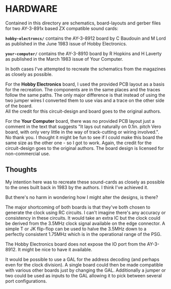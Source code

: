 # HARDWARE

Contained in this directory are schematics, board-layouts and gerber files for two AY-3-891x based ZX compatible sound cards:

**`hobby-electroncs/`** contains the AY-3-8912 board by C Baudouin and M Lord as published in the June 1983 issue of Hobby Electronics.

**`your-computer/`** contains the AY-3-8910 board by R Hopkins and H Laverty as published in the March 1983 issue of Your Computer.

In both cases I've attempted to recreate the schematics from the magazines as closely as possible.

For the **Hobby Electronics** board, I used the provided PCB layout as a basis for the recreation.  The components are in the same places and the traces follow the same paths.  The only major difference is that instead of using the two jumper wires I converted them to use vias and a trace on the other side of the board.  
All the credit for this circuit-design and board goes to the original authors.

For the **Your Computer** board, there was no provided PCB layout just a comment in the text that suggests "It lays out naturally on 0.1in. pitch Vero board, with only very little in the way of track-cutting or wiring involved.".  No thank you.  I thought it might be fun to see if I could make this board the same size as the other one - so I got to work.  Again, the credit for the circuit-design goes to the original authors.  The board design is licensed for non-commercial use.

## Thoughts
My intention here was to recreate these sound-cards as closely as possible to the ones built back in 1983 by the authors.  I think I've achieved it.

But there's no harm in wondering how I might alter the designs, is there?

The major shortcoming of both boards is that they've both chosen to generate the clock using RC circuits.  I can't imagine there's any accuracy or consistency in these circuits.  It would take an extra IC but the clock could be derived from the 3.5MHz clock signal available on the edge connector.  A simple T or JK flip-flop can be used to halve the 3.5MHz down to a perfectly consistent 1.75MHz which is in the operational range of the PSG.

The Hobby Electronics board does not expose the IO port from the AY-3-8912.  It might be nice to have it available.

It would be possible to use a GAL for the address decoding (and perhaps even for the clock division).  A single board could then be made compatible with various other boards just by changing the GAL.  Additionally a jumper or two could be used as inputs to the GAL allowing it to pick between several port configurations.
